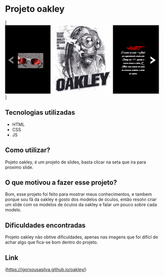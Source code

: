 # Projeto oakley
[<img src="./src/imagem/tela-oakley.gif" alt="tela gif">]

## Tecnologias utilizadas 
- HTML
- CSS
- JS
  
## Como utilizar?
Pojeto oakley, é um projeto de slides, basta clicar na seta que ira para proximo slide.

 ## O que motivou a fazer esse projeto?
Bom, esse projeto foi feito para mostrar meus conhecimentos, e tambem porque sou fã da oakley e gosto dos modelos de óculos, então resolvi criar um slide com os modelos de óculos da oakley e falar um pouco sobre cada modelo.

## Dificuldades encontradas 
 Projeto oakley não obtive dificuldades, apenas nas imagens que foi dificl de achar algo que fica-se bom dentro do projeto.

## Link
(https://igorsousasilva.github.io/oakley/)
 
